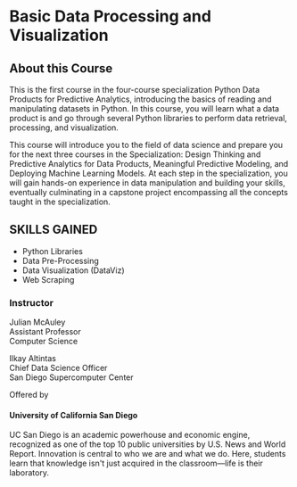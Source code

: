 # Basic Data Processing and Visualization

## About this Course

This is the first course in the four-course specialization Python Data Products for Predictive Analytics, introducing the basics of reading and manipulating datasets in Python. In this course, you will learn what a data product is and go through several Python libraries to perform data retrieval, processing, and visualization. 

This course will introduce you to the field of data science and prepare you for the next three courses in the Specialization: Design Thinking and Predictive Analytics for Data Products, Meaningful Predictive Modeling, and Deploying Machine Learning Models. At each step in the specialization, you will gain hands-on experience in data manipulation and building your skills, eventually culminating in a capstone project encompassing all the concepts taught in the specialization.

## SKILLS GAINED
- Python Libraries
- Data Pre-Processing
- Data Visualization (DataViz)
- Web Scraping


### Instructor
Julian McAuley<br>
Assistant Professor<br>
Computer Science

Ilkay Altintas<br>
Chief Data Science Officer<br>
San Diego Supercomputer Center

Offered by

#### University of California San Diego
UC San Diego is an academic powerhouse and economic engine, recognized as one of the top 10 public universities by U.S. News and World Report. Innovation is central to who we are and what we do. Here, students learn that knowledge isn't just acquired in the classroom—life is their laboratory.